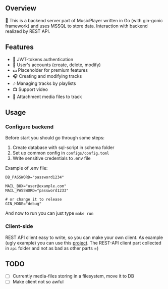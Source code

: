 ## Overview
:musical_note: This is a backend server part of MusicPlayer written in Go (with gin-gonic framework) and uses MSSQL to store data. Interaction with backend realized by REST API.

## Features
* :key: JWT-tokens authentication
* :man: User's accounts (create, delete, modify)
* :dollar: Placeholder for premium features
* :headphones: Creating and modifying tracks
* :notes: Managing tracks by playlists
* :tv: Support video
* :paperclip: Attachment media files to track

## Usage

### Configure backend
Before start you should go through some steps:
1. Create database with sql-script in schema folder
2. Set up common config in `configs/config.toml`
3. Write sensitive credentials to .env file

Example of .env file:
```
DB_PASSWORD="password1234"

MAIL_BOX="user@example.com"
MAIL_PASSWORD="password1233"

# or change it to release
GIN_MODE="debug"
```

And now to run you can just type `make run`

### Client-side
REST API client easy to write, so you can make your own client. As example (ugly example) you can use this [project](https://github.com/wellWINeo/MusicPlayer). The REST-API client part collected in `api` folder and not as bad as other parts =)


## TODO

- [ ] Currently media-files storing in a filesystem, move it to DB
- [ ] Make client not so awful
